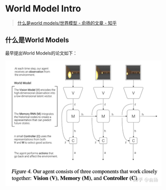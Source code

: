 # World Model Intro

> [什么是world models/世界模型 - 俞扬的文章 - 知乎](https://zhuanlan.zhihu.com/p/661768957)

## 什么是World Models

最早提出World Models的论文如下：

![recurrent_world_models](assets/recurrent_world_models.png)
